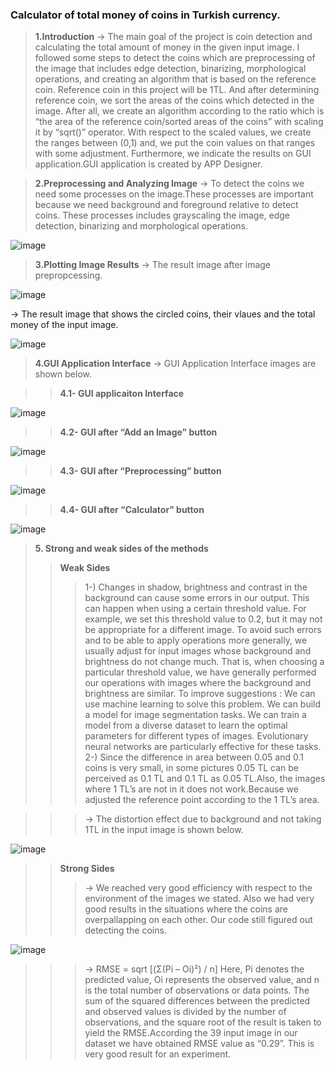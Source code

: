 ### **Calculator of total money of coins in Turkish currency.**

> **1.Introduction**
-> The main goal of the project is coin detection and calculating the total amount of money 
in the given input image. I followed some steps to detect the coins which are 
preprocessing of the image that includes edge detection, binarizing, morphological operations, 
and creating an algorithm that is based on the reference coin. Reference coin in this project
will be 1TL. And after determining reference coin, we sort the areas 
of the coins which detected in the image. After all, we create an algorithm according to the 
ratio which is “the area of the reference coin/sorted areas of the coins” with scaling it by
“sqrt()” operator. With respect to the scaled values, we create the ranges between (0,1) and,
we put the coin values on that ranges with some adjustment. Furthermore, we indicate the 
results on GUI application.GUI application is created by APP Designer.

> **2.Preprocessing and Analyzing Image**
-> To detect the coins we need some processes on the image.These processes are important 
because we need background and foreground relative to detect coins. These processes
includes grayscaling the image, edge detection, binarizing and morphological operations.

![image](https://github.com/IsaErayy/Calculation-Total-Money-of-Turkis-Coins-with-MATLAB/assets/162883392/aa2d684e-2d8b-401e-9fdf-e5391c8a8887)

> **3.Plotting Image Results**
-> The result image after image prepropcessing.  

![image](https://github.com/IsaErayy/Calculation-Total-Money-of-Turkis-Coins-with-MATLAB/assets/162883392/34760a47-6b34-45d5-82b4-18f9668bb167)

-> The result image that shows the circled coins, their vlaues and the total money of the input image.

![image](https://github.com/IsaErayy/Calculation-Total-Money-of-Turkis-Coins-with-MATLAB/assets/162883392/70aeb4fe-12ab-4cd1-9944-d18d69e3f709)

> **4.GUI Application Interface**
-> GUI Application Interface images are shown below.

> > **4.1- GUI applicaiton Interface**
> > 
![image](https://github.com/IsaErayy/Calculation-Total-Money-of-Turkis-Coins-with-MATLAB/assets/162883392/8e071b41-f56c-403a-b0dd-7a37fb7247c9)

> > **4.2- GUI after “Add an Image” button**
> > 
![image](https://github.com/IsaErayy/Calculation-Total-Money-of-Turkis-Coins-with-MATLAB/assets/162883392/82459587-b8ba-414e-8190-77347a1a0c3c)

> > **4.3- GUI after “Preprocessing” button**
> > 
![image](https://github.com/IsaErayy/Calculation-Total-Money-of-Turkis-Coins-with-MATLAB/assets/162883392/54d8a6d1-9b2c-4668-af77-eedf1aa8053d)

> > **4.4- GUI after “Calculator” button**
> > 
![image](https://github.com/IsaErayy/Calculation-Total-Money-of-Turkis-Coins-with-MATLAB/assets/162883392/0829bc81-5958-48d3-a7fc-5bd4bc64b123)

> **5. Strong and weak sides of the methods**
> > **Weak Sides**
> > > 1-) Changes in shadow, brightness and contrast in the background can cause some errors in our output.
This can happen when using a certain threshold value. For example, we set this threshold value to 0.2,
but it may not be appropriate for a different image.
To avoid such errors and to be able to apply operations more generally, we usually adjust for input
images whose background and brightness do not change much. That is, when choosing a particular
threshold value, we have generally performed our operations with images where the background and
brightness are similar.
To improve suggestions : We can use machine learning to solve this problem. We can build a model
for image segmentation tasks. We can train a model from a diverse dataset to learn the optimal
parameters for different types of images. Evolutionary neural networks are particularly effective for
these tasks.
> > > 2-) Since the difference in area between 0.05 and 0.1 coins is very small, in some pictures 0.05 TL can
be perceived as 0.1 TL and 0.1 TL as 0.05 TL.Also, the images where 1 TL’s are not in it does not
work.Because we adjusted the reference point according to the 1 TL’s area.

> > > -> The distortion effect due to background and not taking 1TL in the input image is shown below.
> > >  
![image](https://github.com/IsaErayy/Calculation-Total-Money-of-Turkis-Coins-with-MATLAB/assets/162883392/4f85474c-e417-4155-af0b-cd09bf50a185)

> > **Strong Sides**
> > > -> We reached very good efficiency with respect to the environment of the images we stated.
Also we had very good results in the situations where the coins are overpallapping on each
other. Our code still figured out detecting the coins.
> > > 
![image](https://github.com/IsaErayy/Calculation-Total-Money-of-Turkis-Coins-with-MATLAB/assets/162883392/f7f26807-e493-43d1-8f7f-52d30c257d4c)

> > > -> RMSE = sqrt [(Σ(Pi – Oi)²) / n]
Here, Pi denotes the predicted value, Oi represents the observed value, and n is the total
number of observations or data points. The sum of the squared differences between the
predicted and observed values is divided by the number of observations, and the square
root of the result is taken to yield the RMSE.According the 39 input image in our
dataset we have obtained RMSE value as “0.29”. This is very good result for an
experiment.






